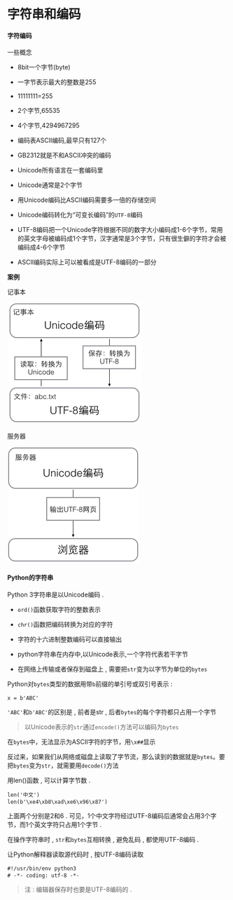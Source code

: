 # 字符串和编码

#### 字符编码

一些概念

* 8bit一个字节\(byte\)
* 一字节表示最大的整数是255
* 11111111=255
* 2个字节,65535
* 4个字节,4294967295
* 编码表ASCII编码,最早只有127个
* GB2312就是不和ASCII冲突的编码
* Unicode所有语言在一套编码里
* Unicode通常是2个字节
* 用Unicode编码比ASCII编码需要多一倍的存储空间

* Unicode编码转化为“可变长编码”的`UTF-8`编码

* UTF-8编码把一个Unicode字符根据不同的数字大小编码成1-6个字节，常用的英文字母被编码成1个字节，汉字通常是3个字节，只有很生僻的字符才会被编码成4-6个字节

* ASCII编码实际上可以被看成是UTF-8编码的一部分

**案例**

记事本

![](/assets/jishiben.png)

服务器

![](/assets/utf8.png)

#### Python的字符串

Python 3字符串是以Unicode编码 .

* `ord()`函数获取字符的整数表示

* `chr()`函数把编码转换为对应的字符

* 字符的十六进制整数编码可以直接输出

* python字符串在内存中,以Unicode表示,一个字符代表若干字节

* 在网络上传输或者保存到磁盘上 , 需要把`str`变为以字节为单位的`bytes`

Python对`bytes`类型的数据用带`b`前缀的单引号或双引号表示 :

```
x = b'ABC'
```

`'ABC'`和`b'ABC'`的区别是 , 前者是str , 后者`bytes`的每个字符都只占用一个字节

> 以Unicode表示的`str`通过`encode()`方法可以编码为`bytes`

在`bytes`中，无法显示为ASCII字符的字节，用`\x##`显示

反过来，如果我们从网络或磁盘上读取了字节流，那么读到的数据就是`bytes`。要把`bytes`变为`str`，就需要用`decode()`方法

用len\(\)函数 , 可以计算字节数 . 

```
len('中文')
len(b'\xe4\xb8\xad\xe6\x96\x87')
```

上面两个分别是2和6 . 可见，1个中文字符经过UTF-8编码后通常会占用3个字节，而1个英文字符只占用1个字节 . 

在操作字符串时 , `str`和`bytes`互相转换 , 避免乱码 , 都使用UTF-8编码 . 

让Python解释器读取源代码时 , 按UTF-8编码读取 

```
#!/usr/bin/env python3
# -*- coding: utf-8 -*-
```

> 注 : 编辑器保存时也要是UTF-8编码的 .



